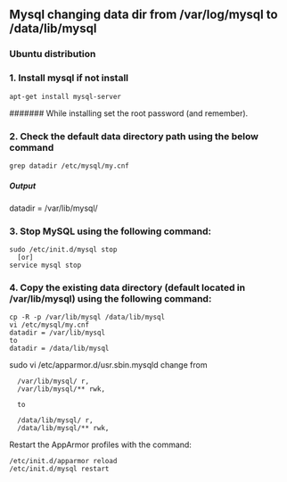 ## Mysql changing data dir from /var/log/mysql to /data/lib/mysql

### Ubuntu distribution

### 1. Install mysql if not install
```
apt-get install mysql-server
```
####### While installing set the root password (and remember).

### 2. Check the default data directory path using the below command
```
grep datadir /etc/mysql/my.cnf
```
##### Output
datadir		= /var/lib/mysql/

### 3. Stop MySQL using the following command:
```
sudo /etc/init.d/mysql stop
  [or]
service mysql stop
```
### 4. Copy the existing data directory (default located in /var/lib/mysql) using the following command:
```
cp -R -p /var/lib/mysql /data/lib/mysql
vi /etc/mysql/my.cnf
datadir = /var/lib/mysql
to
datadir = /data/lib/mysql
```
sudo vi /etc/apparmor.d/usr.sbin.mysqld
change from 
```
  /var/lib/mysql/ r,
  /var/lib/mysql/** rwk,
 
  to

  /data/lib/mysql/ r,
  /data/lib/mysql/** rwk,

```
Restart the AppArmor profiles with the command:
```
/etc/init.d/apparmor reload
/etc/init.d/mysql restart
```
